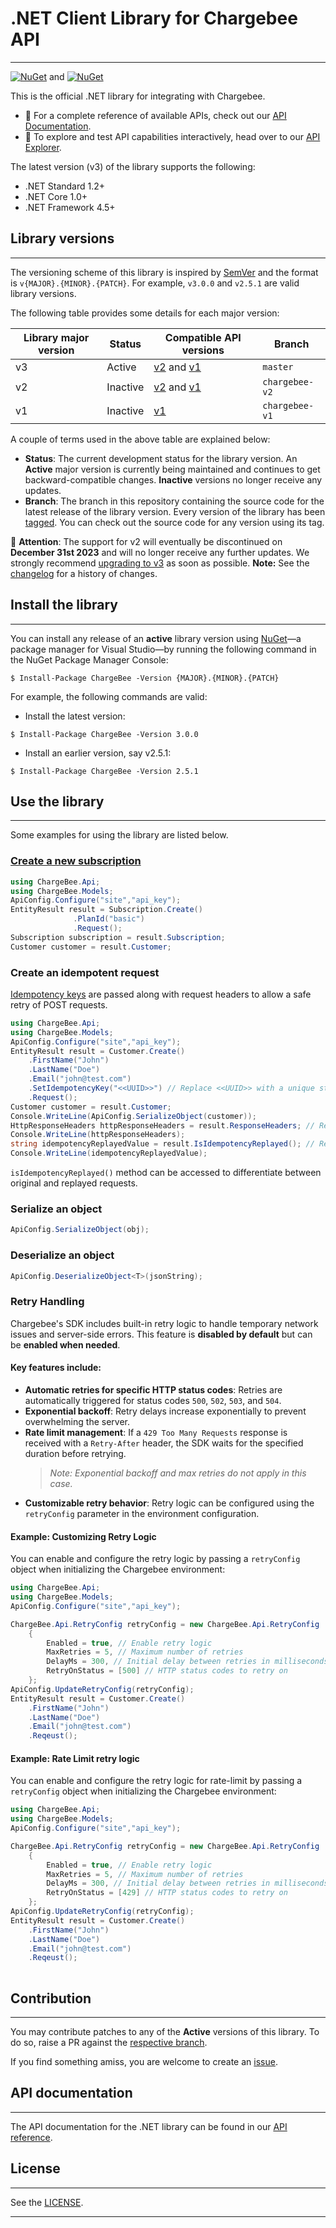 # .NET Client Library for Chargebee API
***

[![NuGet](https://img.shields.io/nuget/v/chargebee.svg?maxAge=3592000)](https://www.nuget.org/packages/ChargeBee/)
and
[![NuGet](https://img.shields.io/nuget/v/chargebee.svg?maxAge=2592000)](https://www.nuget.org/packages/ChargeBee/)

This is the official .NET library for integrating with Chargebee.

- 📘 For a complete reference of available APIs, check out our [API Documentation](https://apidocs.chargebee.com/docs/api/?lang=dotnet).  
- 🧪 To explore and test API capabilities interactively, head over to our [API Explorer](https://api-explorer.chargebee.com).

The latest version (v3) of the library supports the following:

- .NET Standard 1.2+
- .NET Core 1.0+
- .NET Framework 4.5+

## Library versions
***

The versioning scheme of this library is inspired by [SemVer](https://semver.org/) and the format is `v{MAJOR}.{MINOR}.{PATCH}`. For example, `v3.0.0` and `v2.5.1` are valid library versions.

The following table provides some details for each major version:

| Library major version | Status   | Compatible API versions                                                                                         | **Branch**        |
|----------------------------|----------|-----------------------------------------------------------------------------------------------------------------|---------------|
| v3                         | Active   | [v2](https://apidocs.chargebee.com/docs/api/v2?lang=dotnet) and [v1](https://apidocs.chargebee.com/docs/api/v1?lang=dotnet) | `master`      |
| v2                         | Inactive | [v2](https://apidocs.chargebee.com/docs/api/v2?lang=dotnet) and [v1](https://apidocs.chargebee.com/docs/api/v1?lang=dotnet)             | `chargebee-v2`|
| v1                         | Inactive | [v1](https://apidocs.chargebee.com/docs/api/v1?lang=dotnet)                                                                 | `chargebee-v1`|

A couple of terms used in the above table are explained below:
- **Status**: The current development status for the library version. An **Active** major version is currently being maintained and continues to get backward-compatible changes. **Inactive** versions no longer receive any updates.
- **Branch**: The branch in this repository containing the source code for the latest release of the library version. Every version of the library has been [tagged](https://github.com/chargebee/chargebee-dotnet/tags). You can check out the source code for any version using its tag.

🔴 **Attention**: The support for v2 will eventually be discontinued on **December 31st 2023** and will no longer receive any further updates. We strongly recommend [upgrading to v3](https://github.com/chargebee/chargebee-dotnet/wiki/Migration-guide-for-v3) as soon as possible.
**Note:** See the [changelog](CHANGELOG.md) for a history of changes.

## Install the library
***

You can install any release of an **active** library version using [NuGet](https://nuget.org)—a package manager for Visual Studio—by running the following command in the NuGet Package Manager Console:

```shell
$ Install-Package ChargeBee -Version {MAJOR}.{MINOR}.{PATCH}
```
For example, the following commands are valid:

- Install the latest version:
```shell
$ Install-Package ChargeBee -Version 3.0.0
```

- Install an earlier version, say v2.5.1:
```shell
$ Install-Package ChargeBee -Version 2.5.1
```

## Use the library
***
Some examples for using the library are listed below.

### [Create a new subscription](https://apidocs.chargebee.com/docs/api/subscriptions?prod_cat_ver=2&lang=dotnet#create_subscription_for_items)

```cs
using ChargeBee.Api;
using ChargeBee.Models;
ApiConfig.Configure("site","api_key");
EntityResult result = Subscription.Create()
              .PlanId("basic")
              .Request();
Subscription subscription = result.Subscription;
Customer customer = result.Customer;
```

### Create an idempotent request
[Idempotency keys](https://apidocs.chargebee.com/docs/api/idempotency?prod_cat_ver=2) are passed along with request headers to allow a safe retry of POST requests. 

```cs
using ChargeBee.Api;
using ChargeBee.Models;
ApiConfig.Configure("site","api_key");
EntityResult result = Customer.Create()
    .FirstName("John")
    .LastName("Doe")
    .Email("john@test.com")
    .SetIdempotencyKey("<<UUID>>") // Replace <<UUID>> with a unique string
    .Request();
Customer customer = result.Customer;
Console.WriteLine(ApiConfig.SerializeObject(customer));
HttpResponseHeaders httpResponseHeaders = result.ResponseHeaders; // Retrieves response headers
Console.WriteLine(httpResponseHeaders);
string idempotencyReplayedValue = result.IsIdempotencyReplayed(); // Retrieves idempotency replayed header value 
Console.WriteLine(idempotencyReplayedValue);

```
`isIdempotencyReplayed()` method can be accessed to differentiate between original and replayed requests.

### Serialize an object

```cs
ApiConfig.SerializeObject(obj);
```


### Deserialize an object

```cs
ApiConfig.DeserializeObject<T>(jsonString);
```

### Retry Handling

Chargebee's SDK includes built-in retry logic to handle temporary network issues and server-side errors. This feature is **disabled by default** but can be **enabled when needed**.

#### Key features include:

- **Automatic retries for specific HTTP status codes**: Retries are automatically triggered for status codes `500`, `502`, `503`, and `504`.
- **Exponential backoff**: Retry delays increase exponentially to prevent overwhelming the server.
- **Rate limit management**: If a `429 Too Many Requests` response is received with a `Retry-After` header, the SDK waits for the specified duration before retrying.  
  > *Note: Exponential backoff and max retries do not apply in this case.*
- **Customizable retry behavior**: Retry logic can be configured using the `retryConfig` parameter in the environment configuration.

#### Example: Customizing Retry Logic

You can enable and configure the retry logic by passing a `retryConfig` object when initializing the Chargebee environment:

```cs
using ChargeBee.Api;
using ChargeBee.Models;
ApiConfig.Configure("site","api_key");

ChargeBee.Api.RetryConfig retryConfig = new ChargeBee.Api.RetryConfig
    {
        Enabled = true, // Enable retry logic
        MaxRetries = 5, // Maximum number of retries
        DelayMs = 300, // Initial delay between retries in milliseconds
        RetryOnStatus = [500] // HTTP status codes to retry on
    };
ApiConfig.UpdateRetryConfig(retryConfig);
EntityResult result = Customer.Create()
    .FirstName("John")
    .LastName("Doe")
    .Email("john@test.com")
    .Reqeust();

```

#### Example: Rate Limit retry logic

You can enable and configure the retry logic for rate-limit by passing a `retryConfig` object when initializing the Chargebee environment:


```cs
using ChargeBee.Api;
using ChargeBee.Models;
ApiConfig.Configure("site","api_key");

ChargeBee.Api.RetryConfig retryConfig = new ChargeBee.Api.RetryConfig
    {
        Enabled = true, // Enable retry logic
        MaxRetries = 5, // Maximum number of retries
        DelayMs = 300, // Initial delay between retries in milliseconds
        RetryOnStatus = [429] // HTTP status codes to retry on
    };
ApiConfig.UpdateRetryConfig(retryConfig);
EntityResult result = Customer.Create()
    .FirstName("John")
    .LastName("Doe")
    .Email("john@test.com")
    .Reqeust();
    
```

## Contribution
***
You may contribute patches to any of the **Active** versions of this library. To do so, raise a PR against the [respective branch](#library-versions).

If you find something amiss, you are welcome to create an [issue](https://github.com/chargebee/chargebee-dotnet/issues).

## API documentation
***

The API documentation for the .NET library can be found in our [API reference](https://apidocs.chargebee.com/docs/api?lang=dotnet).

## License
***
See the [LICENSE](LICENSE).
***


